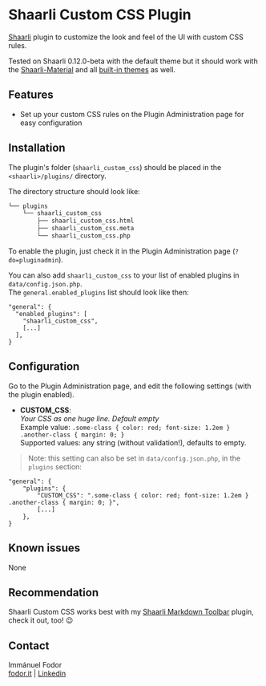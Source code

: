 # Shaarli Custom CSS Plugin

[Shaarli](https://github.com/shaarli/Shaarli) plugin to customize the look and feel of the UI with custom CSS rules. 

Tested on Shaarli 0.12.0-beta with the default theme but it should work with the [Shaarli-Material](https://github.com/kalvn/Shaarli-Material) and all [built-in themes](https://github.com/shaarli/Shaarli/tree/master/tpl/) as well.

## Features

* Set up your custom CSS rules on the Plugin Administration page for easy configuration

## Installation

The plugin's folder (`shaarli_custom_css`) should be placed in the `<shaarli>/plugins/` directory.

The directory structure should look like:

```bash 
└── plugins
    └── shaarli_custom_css
        ├── shaarli_custom_css.html
        ├── shaarli_custom_css.meta
        └── shaarli_custom_css.php
```

To enable the plugin, just check it in the Plugin Administration page (`?do=pluginadmin`).

You can also add `shaarli_custom_css` to your list of enabled plugins in `data/config.json.php`.\
The `general.enabled_plugins` list should look like then:

```
"general": {
  "enabled_plugins": [
    "shaarli_custom_css",
    [...]
  ],
}
```

## Configuration

Go to the Plugin Administration page, and edit the following settings (with the plugin enabled).

* **CUSTOM_CSS**:  
*Your CSS as one huge line. Default empty*  
Example value: `.some-class { color: red; font-size: 1.2em } .another-class { margin: 0; }`  
Supported values: any string (without validation!), defaults to empty.

> Note: this setting can also be set in `data/config.json.php`, in the `plugins` section:

```
"general": {
    "plugins": {
        "CUSTOM_CSS": ".some-class { color: red; font-size: 1.2em } .another-class { margin: 0; }",
        [...]
    },
}
```

## Known issues

None

## Recommendation 

Shaarli Custom CSS works best with my [Shaarli Markdown Toolbar](https://github.com/immanuelfodor/shaarli-markdown-toolbar) plugin, check it out, too! 😉

## Contact

Immánuel Fodor  
[fodor.it](https://fodor.it/shaarlifactorit) | [Linkedin](https://fodor.it/shaarlifactorin)
